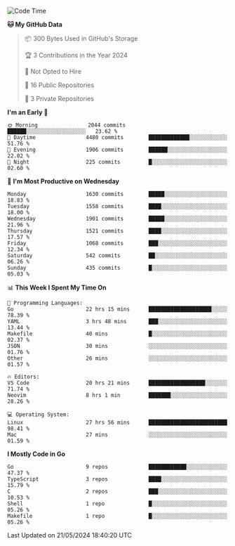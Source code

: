 <!--START_SECTION:waka-->
![Code Time](http://img.shields.io/badge/Code%20Time-634%20hrs%2039%20mins-blue)

**🐱 My GitHub Data** 

> 📦 300 Bytes Used in GitHub's Storage 
 > 
> 🏆 3 Contributions in the Year 2024
 > 
> 🚫 Not Opted to Hire
 > 
> 📜 16 Public Repositories 
 > 
> 🔑 3 Private Repositories 
 > 
**I'm an Early 🐤** 

```text
🌞 Morning                2044 commits        ██████░░░░░░░░░░░░░░░░░░░   23.62 % 
🌆 Daytime                4480 commits        █████████████░░░░░░░░░░░░   51.76 % 
🌃 Evening                1906 commits        ██████░░░░░░░░░░░░░░░░░░░   22.02 % 
🌙 Night                  225 commits         █░░░░░░░░░░░░░░░░░░░░░░░░   02.60 % 
```
📅 **I'm Most Productive on Wednesday** 

```text
Monday                   1630 commits        █████░░░░░░░░░░░░░░░░░░░░   18.83 % 
Tuesday                  1558 commits        ████░░░░░░░░░░░░░░░░░░░░░   18.00 % 
Wednesday                1901 commits        █████░░░░░░░░░░░░░░░░░░░░   21.96 % 
Thursday                 1521 commits        ████░░░░░░░░░░░░░░░░░░░░░   17.57 % 
Friday                   1068 commits        ███░░░░░░░░░░░░░░░░░░░░░░   12.34 % 
Saturday                 542 commits         ██░░░░░░░░░░░░░░░░░░░░░░░   06.26 % 
Sunday                   435 commits         █░░░░░░░░░░░░░░░░░░░░░░░░   05.03 % 
```


📊 **This Week I Spent My Time On** 

```text
💬 Programming Languages: 
Go                       22 hrs 15 mins      ████████████████████░░░░░   78.39 % 
YAML                     3 hrs 48 mins       ███░░░░░░░░░░░░░░░░░░░░░░   13.44 % 
Makefile                 40 mins             █░░░░░░░░░░░░░░░░░░░░░░░░   02.37 % 
JSON                     30 mins             ░░░░░░░░░░░░░░░░░░░░░░░░░   01.76 % 
Other                    26 mins             ░░░░░░░░░░░░░░░░░░░░░░░░░   01.57 % 

🔥 Editors: 
VS Code                  20 hrs 21 mins      ██████████████████░░░░░░░   71.74 % 
Neovim                   8 hrs 1 min         ███████░░░░░░░░░░░░░░░░░░   28.26 % 

💻 Operating System: 
Linux                    27 hrs 56 mins      █████████████████████████   98.41 % 
Mac                      27 mins             ░░░░░░░░░░░░░░░░░░░░░░░░░   01.59 % 
```

**I Mostly Code in Go** 

```text
Go                       9 repos             ████████████░░░░░░░░░░░░░   47.37 % 
TypeScript               3 repos             ████░░░░░░░░░░░░░░░░░░░░░   15.79 % 
C                        2 repos             ███░░░░░░░░░░░░░░░░░░░░░░   10.53 % 
Shell                    1 repo              █░░░░░░░░░░░░░░░░░░░░░░░░   05.26 % 
Makefile                 1 repo              █░░░░░░░░░░░░░░░░░░░░░░░░   05.26 % 
```




 Last Updated on 21/05/2024 18:40:20 UTC
<!--END_SECTION:waka-->
